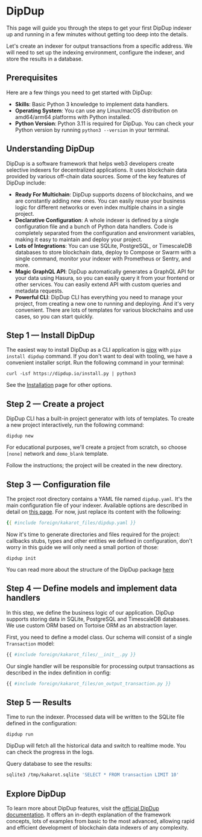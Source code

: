# DipDup

This page will guide you through the steps to get your first DipDup indexer up and running in a few minutes without getting too deep into the details.

Let's create an indexer for output transactions from a specific address. We will need to set up the indexing environment, configure the indexer, and store the results in a database.

## Prerequisites

Here are a few things you need to get started with DipDup:

- **Skills**: Basic Python 3 knowledge to implement data handlers.
- **Operating System**: You can use any Linux/macOS distribution on amd64/arm64 platforms with Python installed.
- **Python Version**: Python 3.11 is required for DipDup. You can check your Python version by running `python3 --version` in your terminal.

## Understanding DipDup

DipDup is a software framework that helps web3 developers create selective indexers for decentralized applications. It uses blockchain data provided by various off-chain data sources. Some of the key features of DipDup include:

- **Ready For Multichain**: DipDup supports dozens of blockchains, and we are constantly adding new ones. You can easily reuse your business logic for different networks or even index multiple chains in a single project.
- **Declarative Configuration**: A whole indexer is defined by a single configuration file and a bunch of Python data handlers. Code is completely separated from the configuration and environment variables, making it easy to maintain and deploy your project.
- **Lots of Integrations**: You can use SQLite, PostgreSQL, or TimescaleDB databases to store blockchain data, deploy to Compose or Swarm with a single command, monitor your indexer with Prometheus or Sentry, and more.
- **Magic GraphQL API**: DipDup automatically generates a GraphQL API for your data using Hasura, so you can easily query it from your frontend or other services. You can easily extend API with custom queries and metadata requests.
- **Powerful CLI**: DipDup CLI has everything you need to manage your project, from creating a new one to running and deploying. And it's very convenient. There are lots of templates for various blockchains and use cases, so you can start quickly.

## Step 1 — Install DipDup

The easiest way to install DipDup as a CLI application is [pipx](https://pipx.pypa.io/stable/) with `pipx install dipdup` command. If you don't want to deal with tooling, we have a convenient installer script. Run the following command in your terminal:

```shell [Terminal]
curl -Lsf https://dipdup.io/install.py | python3
```

See the [Installation](https://dipdup.io/docs/installation) page for other options.

## Step 2 — Create a project

DipDup CLI has a built-in project generator with lots of templates. To create a new project interactively, run the following command:

```shell [Terminal]
dipdup new
```

For educational purposes, we'll create a project from scratch, so choose `[none]` network and `demo_blank` template.

Follow the instructions; the project will be created in the new directory.

## Step 3 — Configuration file

The project root directory contains a YAML file named `dipdup.yaml`. It's the main configuration file of your indexer. Available options are described in detail on [this page](https://dipdup.io/docs/getting-started/config). For now, just replace its content with the following:

```yaml [dipdup.yaml]
{{ #include foreign/kakarot_files/dipdup.yaml }}
```

Now it's time to generate directories and files required for the project: callbacks stubs, types and other entities we defined in configuration, don't worry in this guide we will only need a small portion of those:

```shell [Terminal]
dipdup init
```

You can read more about the structure of the DipDup package [here](https://dipdup.io/docs/getting-started/package)

## Step 4 — Define models and implement data handlers

In this step, we define the business logic of our application. DipDup supports storing data in SQLite, PostgreSQL and TimescaleDB databases. We use custom ORM based on Tortoise ORM as an abstraction layer.

First, you need to define a model class. Our schema will consist of a single `Transaction` model:

```python [models/__init__.py]
{{ #include foreign/kakarot_files/__init__.py }}
```

Our single handler will be responsible for processing output transactions as described in the index definition in config:

```python [handlers/on_output_transaction.py]
{{ #include foreign/kakarot_files/on_output_transaction.py }}
```

## Step 5 — Results

Time to run the indexer. Processed data will be written to the SQLite file defined in the configuration:

```shell
dipdup run
```

DipDup will fetch all the historical data and switch to realtime mode. You can check the progress in the logs.

Query database to see the results:

```bash
sqlite3 /tmp/kakarot.sqlite 'SELECT * FROM transaction LIMIT 10'
```

## Explore DipDup

To learn more about DipDup features, visit the [official DipDup documentation](https://dipdup.io/docs). It offers an in-depth explanation of the framework concepts, lots of examples from basic to the most advanced, allowing rapid and efficient development of blockchain data indexers of any complexity.

